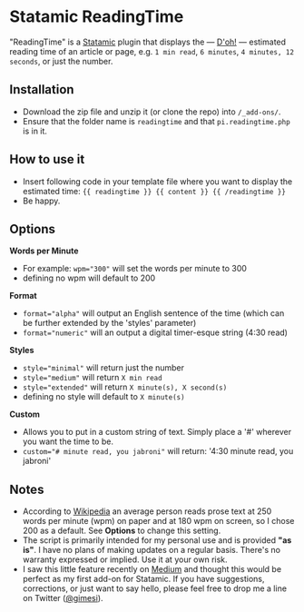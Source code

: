 # Statamic ReadingTime
"ReadingTime" is a [Statamic](http://www.statamic.com) plugin that displays the — [D'oh!](http://www.youtube.com/watch?v=g6GuEswXOXo) — estimated reading time of an article or page, e.g. `1 min read`, `6 minutes`, `4 minutes, 12 seconds`, or just the number.

## Installation
- Download the zip file and unzip it (or clone the repo) into	`/_add-ons/`.
- Ensure that the folder name is `readingtime` and that `pi.readingtime.php` is in it.

## How to use it
- Insert following code in your template file where you want to display the estimated time:
`{{ readingtime }} {{ content }} {{ /readingtime }}`
- Be happy.

## Options

**Words per Minute**
- For example: `wpm="300"` will set the words per minute to 300
- defining no wpm will default to 200

**Format**
-  `format="alpha"` will output an English sentence of the time (which can be further extended by the 'styles' parameter)
- `format="numeric"` will an output a digital timer-esque string (4:30 read) 

**Styles**
- `style="minimal"` will return just the number
- `style="medium"` will return `X min read`
- `style="extended"` will return `X minute(s), X second(s)`
- defining no style will default to `X minute(s)`

**Custom**
- Allows you to put in a custom string of text. Simply place a '#' wherever you want the time to be.
- `custom="# minute read, you jabroni"` will return: '4:30 minute read, you jabroni'
## Notes
- According to [Wikipedia](http://en.wikipedia.org/wiki/Words_per_minute) an average person reads prose text at 250 words per minute (wpm) on paper and at 180 wpm on screen, so I chose 200 as a default. See **Options** to change this setting.
- The script is primarily intended for my personal use and is provided **"as is"**. I have no plans of making updates on a regular basis. There's no warranty expressed or implied. Use it at your own risk.
- I saw this little feature recently on [Medium](http://www.medium.com) and thought this would be perfect as my first add-on for Statamic. If you have suggestions, corrections, or just want to say hello, please feel free to drop me a line on Twitter ([@gimesi](http://twitter.com/gimesi)).